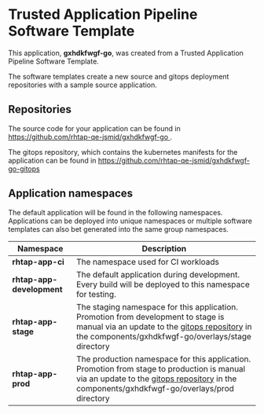 # Trusted Application Pipeline Software Template

This application, **gxhdkfwgf-go**, was created from a Trusted Application Pipeline Software Template.

The software templates create a new source and gitops deployment repositories with a sample source application. 

## Repositories

The source code for your application can be found in [https://github.com/rhtap-qe-jsmid/gxhdkfwgf-go ](https://github.com/rhtap-qe-jsmid/gxhdkfwgf-go ).
 
The gitops repository, which contains the kubernetes manifests for the application can be found in 
[https://github.com/rhtap-qe-jsmid/gxhdkfwgf-go-gitops ](https://github.com/rhtap-qe-jsmid/gxhdkfwgf-go-gitops ) 

## Application namespaces 

The default application will be found in the following namespaces. Applications can be deployed into unique namespaces or multiple software templates can also bet generated into the same group namespaces.  

|  Namespace   |  Description   |  
| -------- | -------- |
| **rhtap-app-ci** | The namespace used for CI workloads |
| **rhtap-app-development** | The default application during development. Every build will be deployed to this namespace for testing. |
| **rhtap-app-stage** | The staging namespace for this application. Promotion from development to stage is manual via an update to the [gitops repository](https://github.com/rhtap-qe-jsmid/gxhdkfwgf-go-gitops ) in the components/gxhdkfwgf-go/overlays/stage directory |
| **rhtap-app-prod** | The production namespace for this application. Promotion from stage to production is manual via an update to the [gitops repository](https://github.com/rhtap-qe-jsmid/gxhdkfwgf-go-gitops ) in the components/gxhdkfwgf-go/overlays/prod directory |